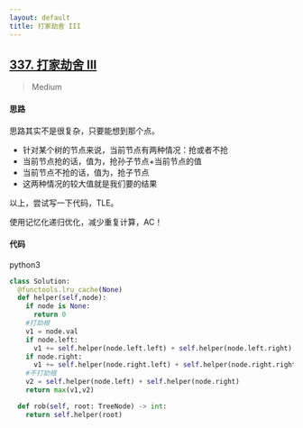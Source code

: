 ```yaml
---
layout: default
title: 打家劫舍 III
---
```


## [337\. 打家劫舍 III](https://leetcode-cn.com/problems/house-robber-iii/)

> Medium

#### 思路

思路其实不是很复杂，只要能想到那个点。

* 针对某个树的节点来说，当前节点有两种情况：抢或者不抢
* 当前节点抢的话，值为，抢孙子节点+当前节点的值
* 当前节点不抢的话，值为，抢子节点
* 这两种情况的较大值就是我们要的结果

以上，尝试写一下代码，TLE。

使用记忆化递归优化，减少重复计算，AC！

#### 代码
python3
```python
class Solution:
  @functools.lru_cache(None)
  def helper(self,node):
    if node is None:
      return 0
    #打劫根
    v1 = node.val
    if node.left:
      v1 += self.helper(node.left.left) + self.helper(node.left.right)
    if node.right:
      v1 += self.helper(node.right.left) + self.helper(node.right.right)
    #不打劫根
    v2 = self.helper(node.left) + self.helper(node.right)
    return max(v1,v2)

  def rob(self, root: TreeNode) -> int:
    return self.helper(root)
```